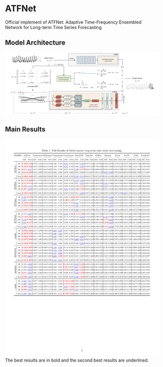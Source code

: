 # ATFNet
Official implement of ATFNet: Adaptive Time-Frequency Ensembled Network for Long-term Time Series Forecasting

## Model Architecture
![ATFNet](figs/ATFNet.png)

## Main Results
![Result](figs/Table.png)
The best results are in bold and the second best results are underlined.  


